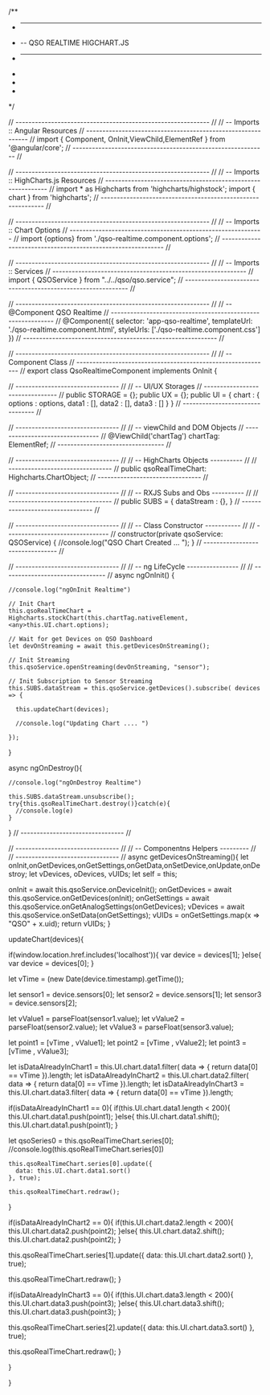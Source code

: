 /**
 *  --------------------------------------------------
 *  --    QSO REALTIME HIGCHART.JS
 *  --------------------------------------------------
 *
 *
 *
 */



 // ------------------------------------------------------------ //
 // -- Imports :: Angular Resources
 // ------------------------------------------------------------ //
 import { Component, OnInit,ViewChild,ElementRef } from '@angular/core';
 // ------------------------------------------------------------ //




// ------------------------------------------------------------ //
 // -- Imports :: HighCharts.js Resources
 // ------------------------------------------------------------ //
import * as Highcharts from 'highcharts/highstock';
import { chart } from 'highcharts';
 // ------------------------------------------------------------ //



 // ------------------------------------------------------------ //
 // -- Imports :: Chart Options
 // ------------------------------------------------------------ //
  import {options} from './qso-realtime.component.options';
 // ------------------------------------------------------------ //



 // ------------------------------------------------------------ //
 // -- Imports :: Services
 // ------------------------------------------------------------ //
  import { QSOService } from "../../qso/qso.service";
 // ------------------------------------------------------------ //




 // ------------------------------------------------------------ //
 // -- @Component QSO Realtime
 // ------------------------------------------------------------ //
@Component({
  selector: 'app-qso-realtime',
  templateUrl: './qso-realtime.component.html',
  styleUrls: ['./qso-realtime.component.css']
})
 // ------------------------------------------------------------ //






 // ------------------------------------------------------------ //
 // -- Component Class
 // ------------------------------------------------------------ //
export class QsoRealtimeComponent implements OnInit {


  // -------------------------------- //
  // -- UI/UX Storages
  // -------------------------------- //
    public STORAGE = {};
    public UX = {};
    public UI = {
      chart : {
        options : options,
        data1 : [],
        data2 : [],
        data3 : []
      }
    }
  // -------------------------------- //


  // -------------------------------- //
  // -- viewChild and DOM Objects
  // -------------------------------- //
     @ViewChild('chartTag') chartTag: ElementRef;
  // --------------------------------- //


  // -------------------------------- //
  // -- HighCharts Objects ---------- //
  // -------------------------------- //
     public qsoRealTimeChart: Highcharts.ChartObject;
  // -------------------------------- //


  // -------------------------------- //
  // -- RXJS Subs and Obs  ---------- //
  // -------------------------------- //
  public SUBS = {
    dataStream : <any>{},
  }
  // -------------------------------- //



  // -------------------------------- //
  // -- Class Constructor ----------- //
  // -------------------------------- //
  constructor(private qsoService: QSOService) {
    //console.log("QSO Chart Created ... ");
  }
  // -------------------------------- //



  // -------------------------------- //
  // -- ng LifeCycle ---------------- //
  // -------------------------------- //
  async ngOnInit() {

    //console.log("ngOnInit Realtime")

    // Init Chart
    this.qsoRealTimeChart = Highcharts.stockChart(this.chartTag.nativeElement,  <any>this.UI.chart.options);

    // Wait for get Devices on QSO Dashboard
    let devOnStreaming = await this.getDevicesOnStreaming();

    // Init Streaming
    this.qsoService.openStreaming(devOnStreaming, "sensor");

    // Init Subscription to Sensor Streaming
    this.SUBS.dataStream = this.qsoService.getDevices().subscribe( devices => {

      this.updateChart(devices);

      //console.log("Updating Chart .... ")

    });
  }

  async ngOnDestroy(){

    //console.log("ngOnDestroy Realtime")

    this.SUBS.dataStream.unsubscribe();
    try{this.qsoRealTimeChart.destroy()}catch(e){
      //console.log(e)
    }
  }
  // -------------------------------- //






  // -------------------------------- //
  // -- Componentns Helpers --------- //
  // -------------------------------- //
async getDevicesOnStreaming(){
  let onInit,onGetDevices,onGetSettings,onGetData,onSetDevice,onUpdate,onDestroy;
  let vDevices, oDevices, vUIDs;
  let self = this;

  onInit = await this.qsoService.onDeviceInit();
  onGetDevices = await this.qsoService.onGetDevices(onInit);
  onGetSettings = await this.qsoService.onGetAnalogSettings(onGetDevices);
  vDevices = await this.qsoService.onSetData(onGetSettings);
  vUIDs = onGetSettings.map(x => "QSO" + x.uid);
  return vUIDs;
}







updateChart(devices){

  if(window.location.href.includes('localhost')){
   var device = devices[1];
  }else{
    var device = devices[0];
  }


  let vTime = (new Date(device.timestamp).getTime());

  let sensor1 = device.sensors[0];
  let sensor2 = device.sensors[1];
  let sensor3 = device.sensors[2];

  let vValue1 = parseFloat(sensor1.value);
  let vValue2 = parseFloat(sensor2.value);
  let vValue3 = parseFloat(sensor3.value);


  let point1 = [vTime  , vValue1];
  let point2 = [vTime  , vValue2];
  let point3 = [vTime  , vValue3];

  let isDataAlreadyInChart1 = this.UI.chart.data1.filter( data => {
    return data[0] == vTime
  }).length;
  let isDataAlreadyInChart2 = this.UI.chart.data2.filter( data => {
    return data[0] == vTime
  }).length;
  let isDataAlreadyInChart3 = this.UI.chart.data3.filter( data => {
    return data[0] == vTime
  }).length;


  if(isDataAlreadyInChart1 == 0){
      if(this.UI.chart.data1.length < 200){
        this.UI.chart.data1.push(point1);
      }else{
        this.UI.chart.data1.shift();
        this.UI.chart.data1.push(point1);
      }

   let qsoSeries0 = this.qsoRealTimeChart.series[0];
    //console.log(this.qsoRealTimeChart.series[0])

    this.qsoRealTimeChart.series[0].update({
      data: this.UI.chart.data1.sort()
    }, true);

    this.qsoRealTimeChart.redraw();
  }


  if(isDataAlreadyInChart2 == 0){
    if(this.UI.chart.data2.length < 200){
      this.UI.chart.data2.push(point2);
    }else{
      this.UI.chart.data2.shift();
      this.UI.chart.data2.push(point2);
    }

  this.qsoRealTimeChart.series[1].update({
    data: this.UI.chart.data2.sort()
  }, true);

  this.qsoRealTimeChart.redraw();
}

if(isDataAlreadyInChart3 == 0){
  if(this.UI.chart.data3.length < 200){
    this.UI.chart.data3.push(point3);
  }else{
    this.UI.chart.data3.shift();
    this.UI.chart.data3.push(point3);
  }

this.qsoRealTimeChart.series[2].update({
  data: this.UI.chart.data3.sort()
}, true);

this.qsoRealTimeChart.redraw();
}


}



}
